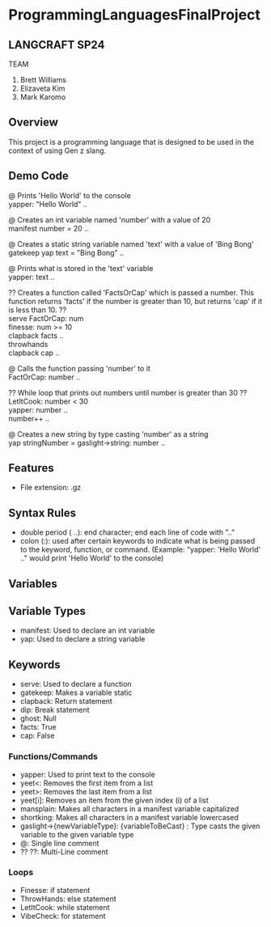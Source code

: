 # ProgrammingLanguagesFinalProject

## LANGCRAFT SP24
TEAM
1. Brett Williams
2. Elizaveta Kim
3. Mark Karomo

## Overview
This project is a programming language that is designed to be used in the context of using Gen z slang.

## Demo Code
@ Prints 'Hello World' to the console\
yapper: "Hello World" ..

@ Creates an int variable named 'number' with a value of 20\
manifest number = 20 ..

@ Creates a static string variable named 'text' with a value of 'Bing Bong'\
gatekeep yap text = "Bing Bong" ..

@ Prints what is stored in the 'text' variable\
yapper: text ..

?? Creates a function called 'FactsOrCap' which is passed a number.
This function returns 'facts' if the number is greater than 10, 
but returns 'cap' if it is less than 10. ?? \
serve FactOrCap: num\
    finesse: num >= 10\
        clapback facts ..\
    throwhands\
        clapback cap ..

@ Calls the function passing 'number' to it\
FactOrCap: number ..

?? While loop that prints out numbers until number is greater than
30 ?? \
LetItCook: number < 30\
    yapper: number ..\
    number++ ..

@ Creates a new string by type casting 'number' as a string\
yap stringNumber = gaslight->string: number ..

## Features
- File extension: .gz

## Syntax Rules
- double period ( ..): end character; end each line of code with ".."
- colon (:): used after certain keywords to indicate what is being passed to the keyword, function, or command. (Example: "yapper: 'Hello World' .." would print 'Hello World' to the console) 

## Variables


## Variable Types
- manifest: Used to declare an int variable
- yap: Used to declare a string variable

## Keywords
- serve: Used to declare a function
- gatekeep: Makes a variable static
- clapback: Return statement
- dip: Break statement
- ghost: Null
- facts: True
- cap: False

### Functions/Commands
- yapper: Used to print text to the console
- yeet<: Removes the first item from a list
- yeet>: Removes the last item from a list
- yeet[i]: Removes an item from the given index (i) of a list
- mansplain: Makes all characters in a manifest variable capitalized
- shortking: Makes all characters in a manifest variable lowercased
- gaslight->{newVariableType}: {variableToBeCast} : Type casts the given variable to the given variable type
- @: Single line comment
- ?? ??: Multi-Line comment

### Loops
- Finesse: if statement
- ThrowHands: else statement
- LetItCook: while statement
- VibeCheck: for statement

